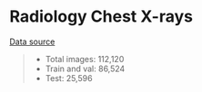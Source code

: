 # Radiology Chest X-rays

[Data source](https://nihcc.app.box.com/v/ChestXray-NIHCC)

>* Total images: 112,120
>* Train and val: 86,524
>* Test: 25,596
